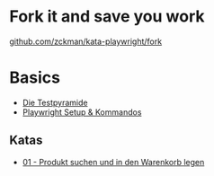 # Fork it and save you work

[github.com/zckman/kata-playwright/fork](https://github.com/zckman/kata-playwright/fork)

# Basics

* [Die Testpyramide](./01_testing_pyramid.md)
* [Playwright Setup & Kommandos](./02_playwright_reference.md)

## Katas

* [01 - Produkt suchen und in den Warenkorb legen](./katas/01.md)
